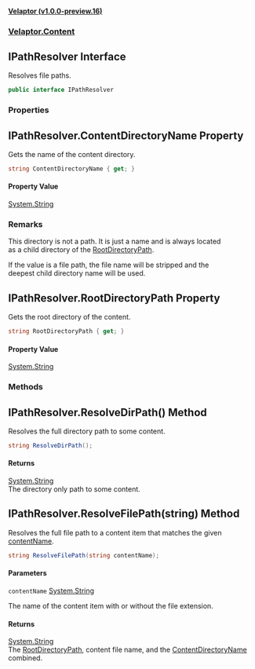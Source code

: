 #### [Velaptor (v1.0.0-preview.16)](./namespaces.md 'Velaptor Namespaces')
### [Velaptor.Content](./Velaptor.Content.md 'Velaptor.Content')

## IPathResolver Interface

Resolves file paths.

```csharp
public interface IPathResolver
```
### Properties

<a name='Velaptor.Content.IPathResolver.ContentDirectoryName'></a>

## IPathResolver.ContentDirectoryName Property

Gets the name of the content directory.

```csharp
string ContentDirectoryName { get; }
```

#### Property Value
[System.String](https://docs.microsoft.com/en-us/dotnet/api/System.String 'System.String')

### Remarks
  
This directory is not a path. It is just a name and is always located  
as a child directory of the [RootDirectoryPath](./Velaptor.Content.IPathResolver.md#Velaptor.Content.IPathResolver.RootDirectoryPath 'Velaptor.Content.IPathResolver.RootDirectoryPath').  
  
If the value is a file path, the file name will be stripped and the  
deepest child directory name will be used.

<a name='Velaptor.Content.IPathResolver.RootDirectoryPath'></a>

## IPathResolver.RootDirectoryPath Property

Gets the root directory of the content.

```csharp
string RootDirectoryPath { get; }
```

#### Property Value
[System.String](https://docs.microsoft.com/en-us/dotnet/api/System.String 'System.String')
### Methods

<a name='Velaptor.Content.IPathResolver.ResolveDirPath()'></a>

## IPathResolver.ResolveDirPath() Method

Resolves the full directory path to some content.

```csharp
string ResolveDirPath();
```

#### Returns
[System.String](https://docs.microsoft.com/en-us/dotnet/api/System.String 'System.String')  
The directory only path to some content.

<a name='Velaptor.Content.IPathResolver.ResolveFilePath(string)'></a>

## IPathResolver.ResolveFilePath(string) Method

Resolves the full file path to a content item that matches the given [contentName](./Velaptor.Content.IPathResolver.md#Velaptor.Content.IPathResolver.ResolveFilePath(string).contentName 'Velaptor.Content.IPathResolver.ResolveFilePath(string).contentName').

```csharp
string ResolveFilePath(string contentName);
```
#### Parameters

<a name='Velaptor.Content.IPathResolver.ResolveFilePath(string).contentName'></a>

`contentName` [System.String](https://docs.microsoft.com/en-us/dotnet/api/System.String 'System.String')

The name of the content item with or without the file extension.

#### Returns
[System.String](https://docs.microsoft.com/en-us/dotnet/api/System.String 'System.String')  
The [RootDirectoryPath](./Velaptor.Content.IPathResolver.md#Velaptor.Content.IPathResolver.RootDirectoryPath 'Velaptor.Content.IPathResolver.RootDirectoryPath'), content file name, and the [ContentDirectoryName](./Velaptor.Content.IPathResolver.md#Velaptor.Content.IPathResolver.ContentDirectoryName 'Velaptor.Content.IPathResolver.ContentDirectoryName') combined.